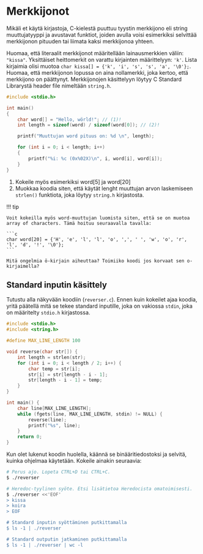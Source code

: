 # Merkkijonot

Mikäli et käytä kirjastoja, C-kielestä puuttuu tyystin merkkijono eli string muuttujatyyppi ja avustavat funktiot, joiden avulla voisi esimerkiksi selvittää merkkijonon pituuden tai liimata kaksi merkkijonoa yhteen.

Huomaa, että literaalit merkkijonot määritellään lainausmerkkien väliin: `"kissa"`. Yksittäiset heittomerkit on varattu kirjainten määrittelyyn: `'k'`. Lista kirjaimia olisi muotoa `char kissa[] = {'k', 'i', 's', 's', 'a', '\0'};`. Huomaa, että merkkijonon lopussa on aina nollamerkki, joka kertoo, että merkkijono on päättynyt. Merkkijonojen käsittelyyn löytyy C Standard Librarystä header file nimeltään `string.h`.

```c title="kirjaimet.c"
#include <stdio.h>

int main()
{
    char word[] = "Hello, wörld!"; // (1)!
    int length = sizeof(word) / sizeof(word[0]); // (2)!

    printf("Muuttujan word pituus on: %d \n", length);

    for (int i = 0; i < length; i++)
    {
        printf("%i: %c (0x%02X)\n", i, word[i], word[i]);
    }
}
```

1. Kokeile myös esimerkiksi word[5] ja word[20]
2. Muokkaa koodia siten, että käytät lenght muuttujan arvon laskemiseen `strlen()` funktiota, joka löytyy `string.h` kirjastosta.

!!! tip

    Voit kokeilla myös word-muuttujan luomista siten, että se on muotoa array of characters. Tämä hoituu seuraavalla tavalla:
    
    ```c
    char word[20] = {'H', 'e', 'l', 'l', 'o', ',', ' ', 'w', 'o', 'r', 'l', 'd', '!', '\0'};
    ```
    
    Mitä ongelmia ö-kirjain aiheuttaa? Toimiiko koodi jos korvaat sen o-kirjaimella?


## Standard inputin käsittely

Tutustu alla näkyvään koodiin (`reverser.c`). Ennen kuin kokeilet ajaa koodia, yritä päätellä mitä se tekee standard inputille, joka on vakiossa `stdin`, joka on määritelty `stdio.h` kirjastossa.

```c title="reverser.c"
#include <stdio.h>
#include <string.h>

#define MAX_LINE_LENGTH 100

void reverse(char str[]) {
    int length = strlen(str);
    for (int i = 0; i < length / 2; i++) {
        char temp = str[i];
        str[i] = str[length - i - 1];
        str[length - i - 1] = temp;
    }
}

int main() {
    char line[MAX_LINE_LENGTH];
    while (fgets(line, MAX_LINE_LENGTH, stdin) != NULL) {
        reverse(line);
        printf("%s", line);
    }
    return 0;
}
```

Kun olet lukenut koodin huolella, käännä se binääritiedostoksi ja selvitä, kuinka ohjelmaa käytetään. Kokeile ainakin seuraavia:

```bash
# Perus ajo. Lopeta CTRL+D tai CTRL+C.
$ ./reverser

# Heredoc-tyylinen syöte. Etsi lisätietoa Heredocista omatoimisesti.
$ ./reverser <<'EOF'
> kissa
> koira
> EOF

# Standard inputin syöttäminen putkittamalla
$ ls -1 | ./reverser

# Standard outputin jatkaminen putkittamalla
$ ls -1 | ./reverser | wc -l
```

